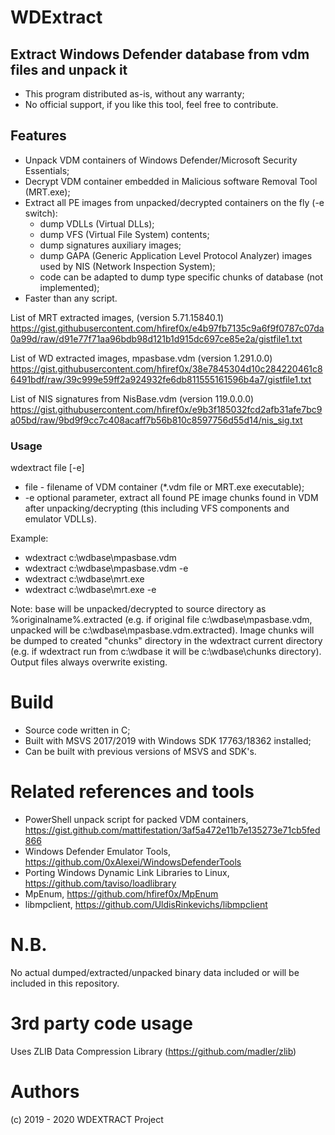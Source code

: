 
# WDExtract
## Extract Windows Defender database from vdm files and unpack it

+ This program distributed as-is, without any warranty;
+ No official support, if you like this tool, feel free to contribute.

## Features
* Unpack VDM containers of Windows Defender/Microsoft Security Essentials;
* Decrypt VDM container embedded in Malicious software Removal Tool (MRT.exe);
* Extract all PE images from unpacked/decrypted containers on the fly (-e switch):
   * dump VDLLs (Virtual DLLs);
   * dump VFS (Virtual File System) contents;
   * dump signatures auxiliary images;
   * dump GAPA (Generic Application Level Protocol Analyzer) images used by NIS (Network Inspection System);
   * code can be adapted to dump type specific chunks of database (not implemented);
* Faster than any script.

List of MRT extracted images, (version 5.71.15840.1)
https://gist.githubusercontent.com/hfiref0x/e4b97fb7135c9a6f9f0787c07da0a99d/raw/d91e77f71aa96bdb98d121b1d915dc697ce85e2a/gistfile1.txt

List of WD extracted images, mpasbase.vdm (version 1.291.0.0)
https://gist.githubusercontent.com/hfiref0x/38e7845304d10c284220461c86491bdf/raw/39c999e59ff2a924932fe6db811555161596b4a7/gistfile1.txt

List of NIS signatures from NisBase.vdm (version 119.0.0.0)
https://gist.githubusercontent.com/hfiref0x/e9b3f185032fcd2afb31afe7bc9a05bd/raw/9bd9f9cc7c408acaff7b56b810c8597756d55d14/nis_sig.txt

### Usage
wdextract file [-e]
* file - filename of VDM container (*.vdm file or MRT.exe executable);
* -e optional parameter, extract all found PE image chunks found in VDM after unpacking/decrypting (this including VFS components and emulator VDLLs).

Example:
+ wdextract c:\wdbase\mpasbase.vdm
+ wdextract c:\wdbase\mpasbase.vdm -e
+ wdextract c:\wdbase\mrt.exe
+ wdextract c:\wdbase\mrt.exe -e

Note: base will be unpacked/decrypted to source directory as %originalname%.extracted (e.g. if original file c:\wdbase\mpasbase.vdm, unpacked will be c:\wdbase\mpasbase.vdm.extracted). Image chunks will be dumped to created "chunks" directory in the wdextract current directory (e.g. if wdextract run from c:\wdbase it will be c:\wdbase\chunks directory). Output files always overwrite existing.


# Build

+ Source code written in C;
+ Built with MSVS 2017/2019 with Windows SDK 17763/18362 installed;
+ Can be built with previous versions of MSVS and SDK's.

# Related references and tools
+ PowerShell unpack script for packed VDM containers, https://gist.github.com/mattifestation/3af5a472e11b7e135273e71cb5fed866
+ Windows Defender Emulator Tools, https://github.com/0xAlexei/WindowsDefenderTools
+ Porting Windows Dynamic Link Libraries to Linux, https://github.com/taviso/loadlibrary
+ MpEnum, https://github.com/hfiref0x/MpEnum
+ libmpclient, https://github.com/UldisRinkevichs/libmpclient

# N.B.
No actual dumped/extracted/unpacked binary data included or will be included in this repository.

# 3rd party code usage
Uses ZLIB Data Compression Library (https://github.com/madler/zlib)

# Authors
(c) 2019 - 2020 WDEXTRACT Project
